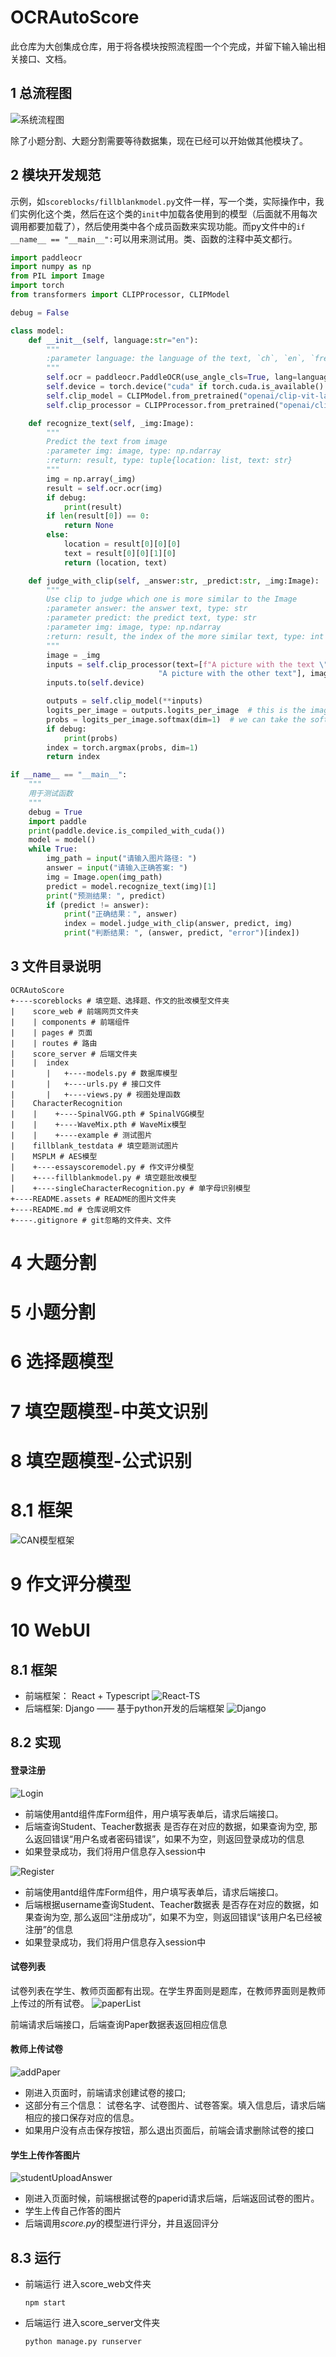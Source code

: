 # OCRAutoScore

此仓库为大创集成仓库，用于将各模块按照流程图一个个完成，并留下输入输出相关接口、文档。

## 1 总流程图

![系统流程图](README.assets/系统流程图.jpg)

除了小题分割、大题分割需要等待数据集，现在已经可以开始做其他模块了。

## 2 模块开发规范

示例，如`scoreblocks/fillblankmodel.py`文件一样，写一个类，实际操作中，我们实例化这个类，然后在这个类的`init`中加载各使用到的模型（后面就不用每次调用都要加载了），然后使用类中各个成员函数来实现功能。而py文件中的`if __name__ == "__main__":`可以用来测试用。类、函数的注释中英文都行。

```python
import paddleocr
import numpy as np
from PIL import Image
import torch
from transformers import CLIPProcessor, CLIPModel

debug = False

class model:
    def __init__(self, language:str="en"):
        """
        :parameter language: the language of the text, `ch`, `en`, `french`, `german`, `korean`, `japan`, type: str
        """
        self.ocr = paddleocr.PaddleOCR(use_angle_cls=True, lang=language)
        self.device = torch.device("cuda" if torch.cuda.is_available() else "cpu")
        self.clip_model = CLIPModel.from_pretrained("openai/clip-vit-large-patch14").to(self.device)
        self.clip_processor = CLIPProcessor.from_pretrained("openai/clip-vit-large-patch14", device=self.device)

    def recognize_text(self, _img:Image):
        """
        Predict the text from image
        :parameter img: image, type: np.ndarray
        :return: result, type: tuple{location: list, text: str}
        """
        img = np.array(_img)
        result = self.ocr.ocr(img)
        if debug:
            print(result)
        if len(result[0]) == 0:
            return None
        else:
            location = result[0][0][0]
            text = result[0][0][1][0]
            return (location, text)

    def judge_with_clip(self, _answer:str, _predict:str, _img:Image):
        """
        Use clip to judge which one is more similar to the Image
        :parameter answer: the answer text, type: str
        :parameter predict: the predict text, type: str
        :parameter img: image, type: np.ndarray
        :return: result, the index of the more similar text, type: int
        """
        image = _img
        inputs = self.clip_processor(text=[f"A picture with the text \"{_answer}\"", f"A picture with the text \"{_predict}\"",
                                 "A picture with the other text"], images=image, return_tensors="pt", padding=True)
        inputs.to(self.device)

        outputs = self.clip_model(**inputs)
        logits_per_image = outputs.logits_per_image  # this is the image-text similarity score
        probs = logits_per_image.softmax(dim=1)  # we can take the softmax to get the label probabilities
        if debug:
            print(probs)
        index = torch.argmax(probs, dim=1)
        return index

if __name__ == "__main__":
    """
    用于测试函数
    """
    debug = True
    import paddle
    print(paddle.device.is_compiled_with_cuda())
    model = model()
    while True:
        img_path = input("请输入图片路径: ")
        answer = input("请输入正确答案: ")
        img = Image.open(img_path)
        predict = model.recognize_text(img)[1]
        print("预测结果: ", predict)
        if (predict != answer):
            print("正确结果：", answer)
            index = model.judge_with_clip(answer, predict, img)
            print("判断结果: ", (answer, predict, "error")[index])
```

## 3 文件目录说明

```shell
OCRAutoScore
+----scoreblocks # 填空题、选择题、作文的批改模型文件夹
|    score_web # 前端网页文件夹
|    | components # 前端组件
|    | pages # 页面
|    | routes # 路由
|    score_server # 后端文件夹
|    |  index
|       |   +----models.py # 数据库模型
|       |   +----urls.py # 接口文件
|       |   +----views.py # 视图处理函数
|    CharacterRecognition
|    |    +----SpinalVGG.pth # SpinalVGG模型
|    |    +----WaveMix.pth # WaveMix模型
|    |    +----example # 测试图片
|    fillblank_testdata # 填空题测试图片
|    MSPLM # AES模型 
|    +----essayscoremodel.py # 作文评分模型
|    +----fillblankmodel.py # 填空题批改模型
|    +----singleCharacterRecognition.py # 单字母识别模型
+----README.assets # README的图片文件夹
+----README.md # 仓库说明文件
+----.gitignore # git忽略的文件夹、文件
```

# 4 大题分割





# 5 小题分割





# 6 选择题模型





# 7 填空题模型-中英文识别





# 8 填空题模型-公式识别
# 8.1 框架
![CAN模型框架](README.assets/CAN.png)



# 9 作文评分模型





# 10 WebUI
## 8.1 框架
- 前端框架： React + Typescript
    ![React-TS](README.assets/React-TS.png)
- 后端框架: Django —— 基于python开发的后端框架
    ![Django](README.assets/Django.png)

## 8.2 实现
#### 登录注册
![Login](README.assets/Login.png)
- 前端使用antd组件库Form组件，用户填写表单后，请求后端接口。
- 后端查询Student、Teacher数据表 是否存在对应的数据，如果查询为空, 那么返回错误“用户名或者密码错误”，如果不为空，则返回登录成功的信息
- 如果登录成功，我们将用户信息存入session中

![Register](README.assets/Register.png)
- 前端使用antd组件库Form组件，用户填写表单后，请求后端接口。
- 后端根据username查询Student、Teacher数据表 是否存在对应的数据，如果查询为空, 那么返回“注册成功”，如果不为空，则返回错误“该用户名已经被注册”的信息
- 如果登录成功，我们将用户信息存入session中

#### 试卷列表
试卷列表在学生、教师页面都有出现。在学生界面则是题库，在教师界面则是教师上传过的所有试卷。
![paperList](README.assets/paperList.png)

前端请求后端接口，后端查询Paper数据表返回相应信息

#### 教师上传试卷
![addPaper](README.assets/addPaper.png)
- 刚进入页面时，前端请求创建试卷的接口; 
- 这部分有三个信息： 试卷名字、试卷图片、试卷答案。填入信息后，请求后端相应的接口保存对应的信息。
- 如果用户没有点击保存按钮，那么退出页面后，前端会请求删除试卷的接口
#### 学生上传作答图片
![studentUploadAnswer](README.assets/studentUploadAnswer.png)
- 刚进入页面时候，前端根据试卷的paperid请求后端，后端返回试卷的图片。
- 学生上传自己作答的图片
- 后端调用*score.py*的模型进行评分，并且返回评分
## 8.3 运行
- 前端运行
    进入score_web文件夹
    ```shell
    npm start
    ```
- 后端运行
    进入score_server文件夹
    ```shell
    python manage.py runserver
    ```

